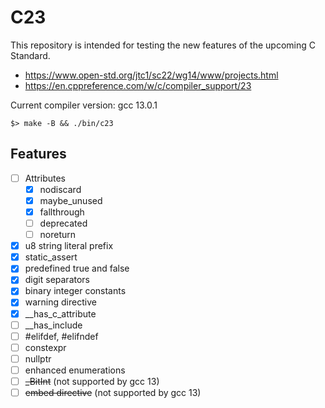 # C23

This repository is intended for testing the new features of the upcoming C Standard.

- <https://www.open-std.org/jtc1/sc22/wg14/www/projects.html>
- <https://en.cppreference.com/w/c/compiler_support/23>

Current compiler version: gcc 13.0.1

```console
$> make -B && ./bin/c23
```

## Features

- [ ] Attributes
  - [x] nodiscard
  - [x] maybe_unused
  - [x] fallthrough
  - [ ] deprecated
  - [ ] noreturn
- [x] u8 string literal prefix
- [x] static_assert
- [x] predefined true and false
- [x] digit separators
- [x] binary integer constants
- [x] warning directive
- [x] __has_c_attribute
- [ ] __has_include
- [ ] #elifdef, #elifndef
- [ ] constexpr
- [ ] nullptr
- [ ] enhanced enumerations
- [ ] ~~_BitInt~~ (not supported by gcc 13)
- [ ] ~~embed directive~~ (not supported by gcc 13)
